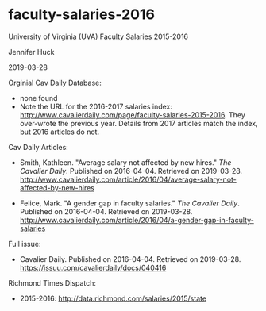 # faculty-salaries-2016
University of Virginia (UVA) Faculty Salaries 2015-2016

Jennifer Huck

2019-03-28

Orginial Cav Daily Database:

* none found
* Note the URL for the 2016-2017 salaries index: http://www.cavalierdaily.com/page/faculty-salaries-2015-2016.  They over-wrote the previous year. Details from 2017 articles match the index, but 2016 articles do not.  

Cav Daily Articles: 

* Smith, Kathleen.  "Average salary not affected by new hires."  _The Cavalier Daily_. Published on 2016-04-04.  Retrieved on 2019-03-28. http://www.cavalierdaily.com/article/2016/04/average-salary-not-affected-by-new-hires

* Felice, Mark.  "A gender gap in faculty salaries."  _The Cavalier Daily_. Published on 2016-04-04.  Retrieved on 2019-03-28. http://www.cavalierdaily.com/article/2016/04/a-gender-gap-in-faculty-salaries

Full issue: 

* Cavalier Daily.  Published on 2016-04-04.  Retrieved on 2019-03-28. 
https://issuu.com/cavalierdaily/docs/040416

Richmond Times Dispatch: 
* 2015-2016: http://data.richmond.com/salaries/2015/state
